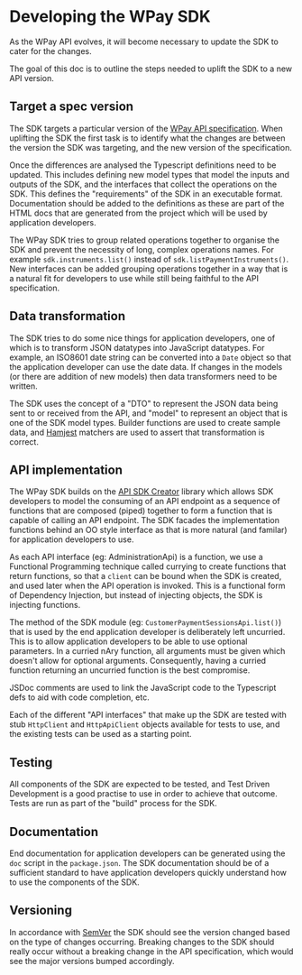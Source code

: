 # Developing the WPay SDK

As the WPay API evolves, it will become necessary to update the SDK to cater for the changes.

The goal of this doc is to outline the steps needed to uplift the SDK to a new API version.

## Target a spec version

The SDK targets a particular version of the [WPay API specification](https://github.com/woolworthslimited/oas-wow-pay-wallet/). When uplifting the SDK the first task is to 
identify what the changes are between the version the SDK was targeting, and the new version
of the specification.

Once the differences are analysed the Typescript definitions need to be updated. This includes
defining new model types that model the inputs and outputs of the SDK, and the interfaces that
collect the operations on the SDK. This defines the "requirements" of the SDK in an executable
format. Documentation should be added to the definitions as these are part of the HTML docs 
that are generated from the project which will be used by application developers.

The WPay SDK tries to group related operations together to organise the SDK and prevent the
necessity of long, complex operations names. For example `sdk.instruments.list()` instead of
`sdk.listPaymentInstruments()`. New interfaces can be added grouping operations together in
a way that is a natural fit for developers to use while still being faithful to the API
specification.

## Data transformation

The SDK tries to do some nice things for application developers, one of which is to transform 
JSON datatypes into JavaScript datatypes. For example, an ISO8601 date string can be converted 
into a `Date` object so that the application developer can use the date data. If changes in the 
models (or there are addition of new models) then data transformers need to be written.

The SDK uses the concept of a "DTO" to represent the JSON data being sent to or received from 
the API, and "model" to represent an object that is one of the SDK model types. Builder 
functions are used to create sample data, and [Hamjest](https://github.com/rluba/hamjest) 
matchers are used to assert that transformation is correct.

## API implementation

The WPay SDK builds on the [API SDK Creator](https://github.com/RedCrewOS/api-sdk-creator-js)
library which allows SDK developers to model the consuming of an API endpoint as a sequence of
functions that are composed (piped) together to form a function that is capable of calling an 
API endpoint. The SDK facades the implementation functions behind an OO style interface as that
is more natural (and familar) for application developers to use.

As each API interface (eg: AdministrationApi) is a function, we use a Functional Programming 
technique called currying to create functions that return functions, so that a `client` can be 
bound when the SDK is created, and used later when the API operation is invoked. This is a
functional form of Dependency Injection, but instead of injecting objects, the SDK is injecting
functions.

The method of the
SDK module (eg: `CustomerPaymentSessionsApi.list()`) that is used by the end application
developer is deliberately left uncurried. This is to allow application developers to be able to
use optional parameters. In a curried nAry function, all arguments must be given which doesn't
allow for optional arguments. Consequently, having a curried function returning an uncurried
function is the best compromise.

JSDoc comments are used to link the JavaScript code to the Typescript defs to aid with code
completion, etc.

Each of the different "API interfaces" that make up the SDK are tested with stub `HttpClient`
and `HttpApiClient` objects available for tests to use, and the existing tests can be used as
a starting point.

## Testing

All components of the SDK are expected to be tested, and Test Driven Development is a good
practise to use in order to achieve that outcome. Tests are run as part of the "build" process
for the SDK.

## Documentation

End documentation for application developers can be generated using the `doc` script in the
`package.json`. The SDK documentation should be of a sufficient standard to have application
developers quickly understand how to use the components of the SDK.

## Versioning

In accordance with [SemVer](https://semver.org/) the SDK should see the version changed based
on the type of changes occurring. Breaking changes to the SDK should really occur without a
breaking change in the API specification, which would see the major versions bumped accordingly.
